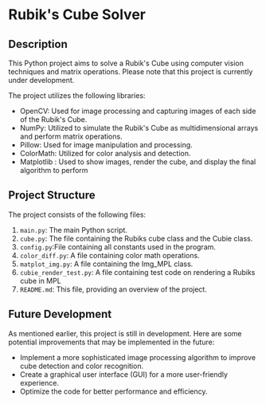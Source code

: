 # Rubik's Cube Solver

## Description
This Python project aims to solve a Rubik's Cube using computer vision techniques and matrix operations. Please note that this project is currently under development.

The project utilizes the following libraries:
- OpenCV: Used for image processing and capturing images of each side of the Rubik's Cube.
- NumPy: Utilized to simulate the Rubik's Cube as multidimensional arrays and perform matrix operations.
- Pillow: Used for image manipulation and processing.
- ColorMath: Utilized for color analysis and detection.
- Matplotlib : Used to show images, render the cube, and display the final algorithm to perform

## Project Structure
The project consists of the following files:

1. `main.py`: The main Python script.
2. `cube.py`: The file containing the Rubiks cube class and the Cubie class.
3. `config.py`:File containing all constants used in the program.
4. `color_diff.py`: A file containing color math operations.
5. `matplot_img.py`: A file containing the Img_MPL class.
6. `cubie_render_test.py`: A file containing test code on rendering a Rubiks cube in MPL
7. `README.md`: This file, providing an overview of the project.


## Future Development
As mentioned earlier, this project is still in development. Here are some potential improvements that may be implemented in the future:

- Implement a more sophisticated image processing algorithm to improve cube detection and color recognition.
- Create a graphical user interface (GUI) for a more user-friendly experience.
- Optimize the code for better performance and efficiency.

